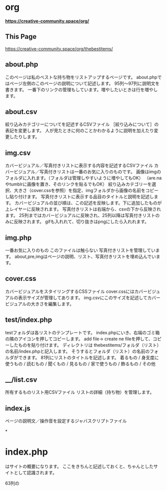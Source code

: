 # org
**https://creative-community.space/org/**

## This Page
https://creative-community.space/org/thebestitems/


## about.php
このページは私のベストな持ち物をリストアップするページです。
about.phpではページ左側のこのページの説明について記述します。
95列〜97列に説明文を書きます。
一番下のリンクの管理もしています。増やしたいときは行を増やします。
## about.csv
絞り込みカテゴリーについてを記述するCSVファイル
［絞り込みについて］の表記を変更します。
人が見たときに何のことかわかるように説明を加えたり変更したりします。
## img.csv
カバービジュアル／写真付きリストに表示する内容を記述するCSVファイル
カバービジュアル／写真付きリストは一番のお気に入りのものです。
画像はimgのフォルダに入れます。（フォルダは管理しやすいように増やしてもOK）
（are.naやtumblrに画像を置き、そのリンクを貼るでもOK）
絞り込みカテゴリーを選択、大きさ（cover.cssを参照）を指定、imgフォルダから画像の名前をコピーし貼り付けます。
写真付きリストに表示する品目のタイトルと説明を記述します。
カバービジュアルの並び順は、この記述を反映します。下に追加したものが上レイヤーに反映されます。
写真付きリストは右端から、csvの下から反映されます。
25列まではカバービジュアルに反映され、25列以降は写真付きリストのみに反映されます。
gifも入れれて、切り抜きはpngにしたら入れれます。
## img.php
一番お気に入りのもの
このファイルは触らない
写真付きリストを管理しています。
about,pre,imgはページの説明、リスト、写真付きリストを埋め込んでいます。
## cover.css
カバービジュアルをスタイリングするCSSファイル
cover.cssにはカバービジュアルの表示サイズが管理してあります。
img.csvにこのサイズを記述してカバービジュアルの大きさを編集します。
## test/index.php 
testフォルダは各リストのテンプレートです。
index.phpにいき、右端のゴミ箱の隣のアイコンを押してコピーします。
add file→ create ne fileを押して、コピーしたものを貼り付けます。
ディレクトリは thebestitems/フォルダ（リスト）の名前/index.phpと記入します。
そうするとフォルダ（リスト）の名前のフォルダができます。
81列にリストのタイトルを記述します。
着るもの / 身支度に使うもの / 読むもの / 聞くもの / 見るもの / 家で使うもの / 飾るもの / その他
## __/list.csv
所有するものリスト用CSVファイル
リストの詳細（持ち物）を管理します。
## index.js
ページの説明文／操作音を設定するジャバスクリプトファイル

*　　


# index.php

<head>はサイトの概要になります。
ここをきちんと記述しておくと、ちゃんとしたサイトとして認識されます。
  
63列の<style>が見た目を変える部分です。
65列〜74列で、テキストや背景などの色を変更します。
83列は絞り込みなどのフォントを管理します。
84列のtransformは長体・平体の記述です。（1,1）の場合デフォルト比率になります。
  
92列はタイトルや説明文おフォントを管理します。
font-familyはまず最初のフォント、そのフォントがなければ次に指定したフォントになります。
  
133列〜134列はスクロールバーの見た目を管理します。
  
311列の<body>はサイトの中身を管理します。
314列はページ右上の小さいタイトルです。
316列は流れる文章です。
319列のは大きな文字のタイトルです。
  
> header > title | meta 編集
> 
> body > ._more | #marquee | #nav を編集
> 
> body > .mousedragscrollable | script > $("#__").load("__/index.php"); を編集
> 


*CSS Text & Color*

フォント一覧

https://www.cssfontstack.com/

https://mimi.moe.in/nmp/fonts/allfonts

https://book.studio947.net/article/1634/

https://fonts.google.com/


カラーチャート

https://fromkato.com/color

https://htmlcolorcodes.com/color-names/


参考ツール

https://picular.co/

https://pigment.shapefactory.co/

https://colorable.jxnblk.com/



GitHub

[https://github.com/the-things-i-we-own](https://github.com/the-things-i-we-own)


GitHub Team

https://github.com/orgs/the-things-i-we-own/teams/org
